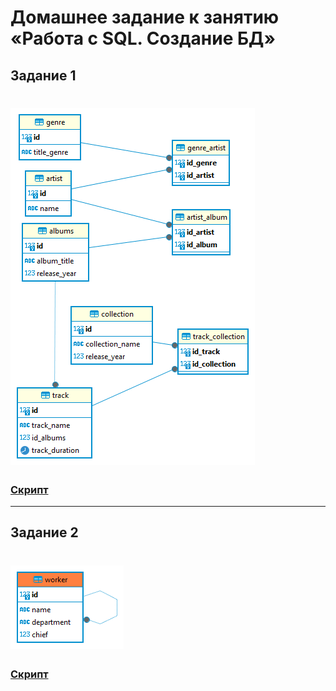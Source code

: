 # Домашнее задание к занятию «Работа с SQL. Создание БД»

## Задание 1
# ![](img/1.png)

### [Скрипт](txt/script1.txt)

---

## Задание 2
# ![](img/2.png)

### [Скрипт](txt/script1.txt)
